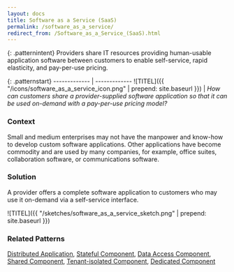```yaml
---
layout: docs
title: Software as a Service (SaaS)
permalink: /software_as_a_service/
redirect_from: /Software_as_a_Service_(SaaS).html
---
```


{: .patternintent}
Providers share IT resources providing human-usable application software between customers to enable self-service, rapid elasticity, and pay-per-use pricing.

{: .patternstart}
------------- | -------------
![TITEL]({{ "/icons/software_as_a_service_icon.png" | prepend: site.baseurl }})  | *How can customers share a provider-supplied software application so that it can be used on-demand with a pay-per-use pricing model?*

### Context

Small and medium enterprises may not have the manpower and know-how to develop custom software applications. Other applications have become commodity and are used by many companies, for example, office suites, collaboration software, or communications software.

### Solution

A provider offers a complete software application to customers who may use it on-demand via a self-service interface.
 
![TITEL]({{ "/sketches/software_as_a_service_sketch.png" | prepend: site.baseurl }})

### Related Patterns
[Distributed Application](/distributed_application/), [Stateful Component](/stateful_component/), [Data Access Component](/data_access_component/), [Shared Component](/shared_component/), [Tenant-isolated Component](/tenant_isolated_component/), [Dedicated Component](/dedicated_component/)
